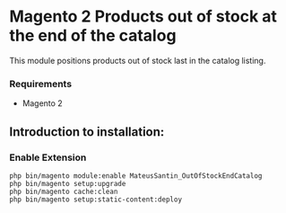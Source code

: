 # Magento 2 Products out of stock at the end of the catalog
This module positions products out of stock last in the catalog listing.

### Requirements
- Magento 2

## Introduction to installation:

### Enable Extension

```
php bin/magento module:enable MateusSantin_OutOfStockEndCatalog
php bin/magento setup:upgrade
php bin/magento cache:clean
php bin/magento setup:static-content:deploy
```

